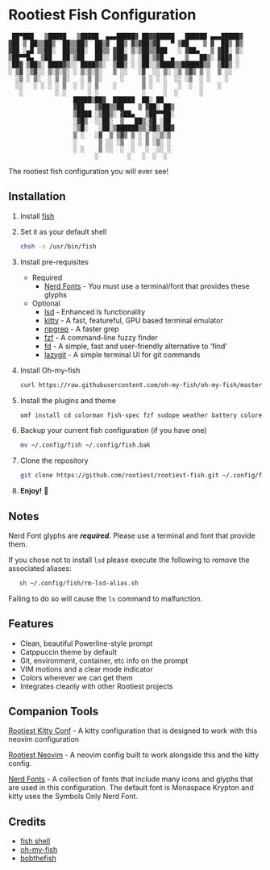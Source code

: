 # Rootiest Fish Configuration

```none
 ██▀███   ▒█████   ▒█████  ▄▄▄█████▓ ██▓▓█████   ██████ ▄▄▄█████▓
▓██ ▒ ██▒▒██▒  ██▒▒██▒  ██▒▓  ██▒ ▓▒▓██▒▓█   ▀ ▒██    ▒ ▓  ██▒ ▓▒
▓██ ░▄█ ▒▒██░  ██▒▒██░  ██▒▒ ▓██░ ▒░▒██▒▒███   ░ ▓██▄   ▒ ▓██░ ▒░
▒██▀▀█▄  ▒██   ██░▒██   ██░░ ▓██▓ ░ ░██░▒▓█  ▄   ▒   ██▒░ ▓██▓ ░ 
░██▓ ▒██▒░ ████▓▒░░ ████▓▒░  ▒██▒ ░ ░██░░▒████▒▒██████▒▒  ▒██▒ ░ 
░ ▒▓ ░▒▓░░ ▒░▒░▒░ ░ ▒░▒░▒░   ▒ ░░   ░▓  ░░ ▒░ ░▒ ▒▓▒ ▒ ░  ▒ ░░   
  ░▒ ░ ▒░  ░ ▒ ▒░   ░ ▒ ▒░     ░     ▒ ░ ░ ░  ░░ ░▒  ░ ░    ░    
  ░░   ░ ░ ░ ░ ▒  ░ ░ ░ ▒    ░       ▒ ░   ░   ░  ░  ░    ░      
   ░         ░ ░      ░ ░            ░     ░  ░      ░           
                  █████▒██▓  ██████  ██░ ██ 
                  ▓██   ▒▓██▒▒██    ▒ ▓██░ ██▒
                  ▒████ ░▒██▒░ ▓██▄   ▒██▀▀██░
                  ░▓█▒  ░░██░  ▒   ██▒░▓█ ░██ 
                  ░▒█░   ░██░▒██████▒▒░▓█▒░██▓
                  ▒ ░   ░▓  ▒ ▒▓▒ ▒ ░ ▒ ░░▒░▒
                  ░      ▒ ░░ ░▒  ░ ░ ▒ ░▒░ ░
                  ░ ░    ▒ ░░  ░  ░   ░  ░░ ░
                        ░        ░   ░  ░  ░
```

The rootiest fish configuration you will ever see!

## Installation

1. Install [fish](https://fishshell.com/)
2. Set it as your default shell

   ```bash
   chsh -s /usr/bin/fish
   ```

3. Install pre-requisites

   - Required
      - [Nerd Fonts](https://github.com/ryanoasis/nerd-fonts/) - 
      You must use a terminal/font that provides these glyphs
   - Optional
     - [lsd](https://github.com/lsd-rs/lsd) -
        Enhanced ls functionality
     - [kitty](https://sw.kovidgoyal.net/kitty/) -
        A fast, featureful, GPU based terminal emulator
     - [ripgrep](https://github.com/BurntSushi/ripgrep) -
        A faster grep
     - [fzf](https://github.com/junegunn/fzf) -
        A command-line fuzzy finder
     - [fd](https://github.com/sharkdp/fd) -
        A simple, fast and user-friendly alternative to 'find'
     - [lazygit](https://github.com/jesseduffield/lazygit) -
        A simple terminal UI for git commands

4. Install Oh-my-fish

   ```bash
   curl https://raw.githubusercontent.com/oh-my-fish/oh-my-fish/master/bin/install | fish
   ```

5. Install the plugins and theme

   ```bash
   omf install cd colorman fish-spec fzf sudope weather battery colored-man-pages fuck grc spark tab zsh-aliases-lsd bobthefish
   ```

6. Backup your current fish configuration (if you have one)

   ```bash
   mv ~/.config/fish ~/.config/fish.bak
   ```

7. Clone the repository

   ```bash
   git clone https://github.com/rootiest/rootiest-fish.git ~/.config/fish
   ```

8. **Enjoy!** 🎉

## Notes

Nerd Font glyphs are ***required***.
Please use a terminal and font that provide them.

If you chose not to install `lsd` please
execute the following to remove the associated aliases:

   ```bash
      sh ~/.config/fish/rm-lsd-alias.sh
   ```

Failing to do so will cause the `ls` command to malfunction.

## Features

- Clean, beautiful Powerline-style prompt
- Catppuccin theme by default
- Git, environment, container, etc info on the prompt
- VIM motions and a clear mode indicator
- Colors wherever we can get them
- Integrates cleanly with other Rootiest projects

## Companion Tools

[Rootiest Kitty Conf](https://github.com/rootiest/rootiest-kitty) - A kitty configuration that is designed to work with this neovim configuration

[Rootiest Neovim](https://github.com/rootiest/rootiest-nvim) - A neovim config built to work alongside this and the kitty config.

[Nerd Fonts](https://github.com/ryanoasis/nerd-fonts/) - A collection of fonts that include many icons and glyphs that are used in this configuration. The default font is Monaspace Krypton and kitty uses the Symbols Only Nerd Font.

## Credits

- [fish shell](https://fishshell.com/)
- [oh-my-fish](https://github.com/oh-my-fish/oh-my-fish)
- [bobthefish](https://github.com/oh-my-fish/theme-bobthefish)
